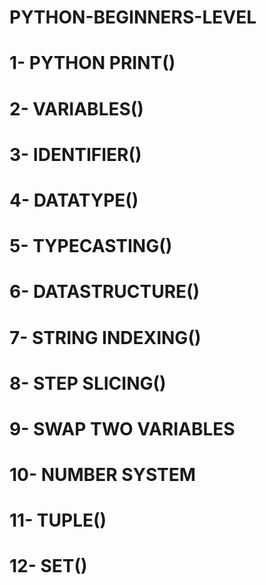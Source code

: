 # PYTHON-BEGINNERS-LEVEL
# 1- PYTHON PRINT()
# 2- VARIABLES()
# 3- IDENTIFIER()
# 4- DATATYPE()
# 5- TYPECASTING()
# 6- DATASTRUCTURE()
# 7- STRING INDEXING()
# 8- STEP SLICING()
# 9- SWAP TWO VARIABLES
# 10- NUMBER SYSTEM
# 11- TUPLE()
# 12- SET()

